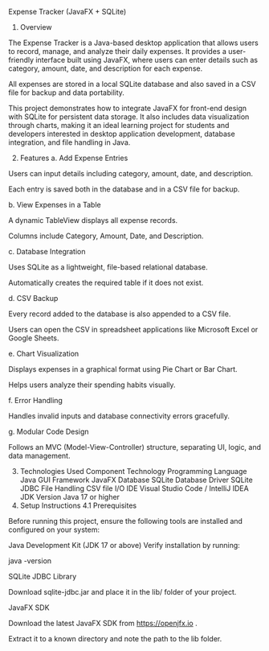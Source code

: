 Expense Tracker (JavaFX + SQLite)
1. Overview

The Expense Tracker is a Java-based desktop application that allows users to record, manage, and analyze their daily expenses.
It provides a user-friendly interface built using JavaFX, where users can enter details such as category, amount, date, and description for each expense.

All expenses are stored in a local SQLite database and also saved in a CSV file for backup and data portability.

This project demonstrates how to integrate JavaFX for front-end design with SQLite for persistent data storage. It also includes data visualization through charts, making it an ideal learning project for students and developers interested in desktop application development, database integration, and file handling in Java.

2. Features
a. Add Expense Entries

Users can input details including category, amount, date, and description.

Each entry is saved both in the database and in a CSV file for backup.

b. View Expenses in a Table

A dynamic TableView displays all expense records.

Columns include Category, Amount, Date, and Description.

c. Database Integration

Uses SQLite as a lightweight, file-based relational database.

Automatically creates the required table if it does not exist.

d. CSV Backup

Every record added to the database is also appended to a CSV file.

Users can open the CSV in spreadsheet applications like Microsoft Excel or Google Sheets.

e. Chart Visualization

Displays expenses in a graphical format using Pie Chart or Bar Chart.

Helps users analyze their spending habits visually.

f. Error Handling

Handles invalid inputs and database connectivity errors gracefully.

g. Modular Code Design

Follows an MVC (Model-View-Controller) structure, separating UI, logic, and data management.

3. Technologies Used
Component	Technology
Programming Language	Java
GUI Framework	JavaFX
Database	SQLite
Database Driver	SQLite JDBC
File Handling	CSV file I/O
IDE	Visual Studio Code / IntelliJ IDEA
JDK Version	Java 17 or higher
4. Setup Instructions
4.1 Prerequisites

Before running this project, ensure the following tools are installed and configured on your system:

Java Development Kit (JDK 17 or above)
Verify installation by running:

java -version


SQLite JDBC Library

Download sqlite-jdbc.jar and place it in the lib/ folder of your project.

JavaFX SDK

Download the latest JavaFX SDK from https://openjfx.io
.

Extract it to a known directory and note the path to the lib folder.
